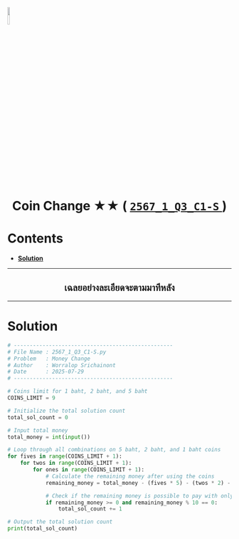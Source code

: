 <p align="left">
  <a href="../../README.md">
    <img src="../../../../Z99-OTHERS/00-common/00-back.png" style="width:10%">
  </a>
</p>

<div align="center">
  <h1>
    Coin Change ★★ (
      <a href="https://drive.google.com/file/d/1nqz3FyUHMtr9yfLTeuW2yKcw7nzgfn4-/view?usp=sharing">
        <code>2567_1_Q3_C1-S</code>
      </a>
    )
  </h1>
</div>

# Contents

-   [**Solution**](#solution)

---

<div align="center">
  <h2>เฉลยอย่างละเอียดจะตามมาทีหลัง</h2>
</div>

---

# Solution

```python
# --------------------------------------------------
# File Name : 2567_1_Q3_C1-S.py
# Problem   : Money Change
# Author    : Worralop Srichainont
# Date      : 2025-07-29
# --------------------------------------------------

# Coins limit for 1 baht, 2 baht, and 5 baht
COINS_LIMIT = 9

# Initialize the total solution count
total_sol_count = 0

# Input total money
total_money = int(input())

# Loop through all combinations on 5 baht, 2 baht, and 1 baht coins
for fives in range(COINS_LIMIT + 1):
    for twos in range(COINS_LIMIT + 1):
        for ones in range(COINS_LIMIT + 1):
            # Calculate the remaining money after using the coins
            remaining_money = total_money - (fives * 5) - (twos * 2) - ones

            # Check if the remaining money is possible to pay with only 10 baht coins
            if remaining_money >= 0 and remaining_money % 10 == 0:
                total_sol_count += 1

# Output the total solution count
print(total_sol_count)
```
